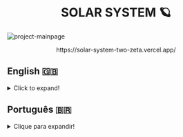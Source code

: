 <h1 align="center">SOLAR SYSTEM 🪐</h1>
<img src="https://user-images.githubusercontent.com/96205316/187093372-3e5b73ca-e736-48c9-8f31-6b10e43275ae.png" alt="project-mainpage"/>
<p align="center">https://solar-system-two-zeta.vercel.app/</p>

## English 🇬🇧
<details>
  <summary>Click to expand!</summary>
  
### Description
This project was developed in April 2022, as part of the Front-end module at [Trybe](https://www.betrybe.com/).
The objective of Solar System was to create a landing page containing all planets and known missions to these planets, using React class components.

### Technologies and Tools
Solar System was developed using React and CSS.
<br>
<img src="https://user-images.githubusercontent.com/96205316/187093063-65c585d3-b049-4e50-ba3b-d5b04cac6fe1.png" height="75" alt="react-logo"/>
<img src="https://logospng.org/download/css-3/logo-css-3-2048.png" width="75" alt="css-logo"/>
<br>
In it, I could develop my skills of:
- ```JSX```, a Javascript syntax extension;
- The ```render()``` method;
- Imports and exports from different files;
- Utilization of ```props```;
- Validate props using the ```PropTypes``` library;
- Create components from an array using HOFs.

### Installation
1. Create a directory using the **mkdir** command:
```
  mkdir saraivais-projects
```

2. Access the directory using the **cd** command and clone the repository:
```
  cd saraivais-projects
  git clone git@github.com:saraivais/solar-system.git
```

3. Access the project directory and install it's dependencies:
```
  cd solar-system
  npm i
```

4. Lastly, use the **npm start** command and access the project via browser, using the following url
```
  http://localhost:3000
```

### You can find this project [here](https://solar-system-two-zeta.vercel.app/)!

</details>

## Português 🇧🇷
<details>
  <summary>Clique para expandir!</summary>
  
### Descrição
Este projeto foi desenvolvido em Abril de 2022, como parte do módulo Front-end da [Trybe](https://www.betrybe.com/).
O objetivo do Solar System era criar uma landing page contendo todos os planetas e missões conhecidas a estes planetas, usando componentes de classe React.
### Tecnologias e Ferramentas
O Solar System foi desenvolvido usando React e CSS.
<br>
<img src="https://user-images.githubusercontent.com/96205316/187093063-65c585d3-b049-4e50-ba3b-d5b04cac6fe1.png" height="75" alt="react-logo"/>
<img src="https://logospng.org/download/css-3/logo-css-3-2048.png" width="75" alt="css-logo"/>
<br>
Nele, pude desenvolver minhas habilidades de:
- ```JSX```, uma extensão de sintaxe Javascript;
- O método ```render()```;
- Importações e exportações de diferentes arquivos;
- Utilização de ```props```;
- Validar props usando a biblioteca ```PropTypes```;
- Criar componentes a partir de um array usando HOFs.

### Instalação
1. Crie um diretório usando o comando **mkdir**:
```
  mkdir saraivais-projetos
```

2. Acesse o diretório usando o comando **cd** e clone o repositório:
```
  cd saraivais-projetos
  git clone git@github.com:saraivais/solar-system.git
```

3. Acesse o diretório do projeto e instale suas dependências:
```
  cd solar-system
  npm i
```

4. Por fim, use o comando **npm start** e acesse o projeto via navegador, usando a seguinte url
```
  http://localhost:3000
```

### Você pode encontrar este projeto [aqui](https://solar-system-two-zeta.vercel.app/)!

</details>

